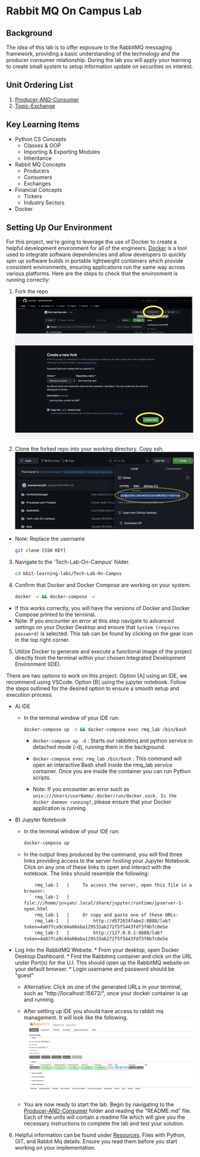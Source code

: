 # Rabbit MQ On Campus Lab

## Background

The idea of this lab is to offer exposure to the RabbitMQ messaging framework, providing a basic understanding of the technology and the producer consumer relationship. During the lab you will apply your learning to create small system to setup information update on securities on interest. 

## Unit Ordering List

1. [Producer-AND-Consumer](./Producer-AND-Consumer)
2. [Topic-Exchange](./Topic-Exchange)

## Key Learning Items

- Python CS Concepts
    - Classes & OOP
    - Importing & Exporting Modules
    - Inheritance 
- Rabbit MQ Concepts
    - Producers
    - Consumers
    - Exchanges
- Financial Concepts
    - Tickers
    - Industry Sectors
- Docker

## Setting Up Our Environment
For this project, we're going to leverage the use of Docker to create a helpful development environment for all of the engineers. [Docker](https://docs.docker.com/desktop/) is a tool used to integrate software dependencies and allow developers to quickly spin up software builds in portable lightweight containers which provide consistent environments, ensuring applications run the same way across various platforms. Here are the steps to check that the environment is running correctly:

1. Fork the repo
![fork](../data/fork.JPG)

2. Clone the forked repo into your working directory. Copy ssh. 
![ssh](../data/copy_ssh.PNG)
  * Note: Replace the username

    ```sh
    git clone [SSH KEY]
    ```

3. Navigate to the 'Tech-Lab-On-Campus' folder.
    ```sh
    cd bbit-learning-labs/Tech-Lab-On-Campus
    ```

4. Confirm that Docker and Docker Compose are working on your system.
    ```sh
    docker -v && docker-compose -v
    ```
* If this works correctly, you will have the versions of Docker and Docker Compose printed to the terminal.
* Note: If you encounter an error at this step navigate to advanced settings on your  Docker Desktop and ensure that `System (requires password)` is selected. This tab can be found by clicking on the gear icon in the top right corner.

5. Utilize Docker to generate and execute a functional image of the project directly from the terminal within your chosen Integrated Development Environment (IDE). 

There are two options to work on this project. Option [A] using an IDE, we recommend using VSCode. Option [B] using the jupyter notebook. Follow the steps outlined for the desired option to ensure a smooth setup and execution process:

* A) IDE  
    * In the terminal window of your IDE run:
        ```sh
        docker-compose up -d && docker-compose exec rmq_lab /bin/bash
        ```
        *  `docker-compose up -d` : Starts our rabbitmq and python service in detached mode (-d), running them in the background.
        * `docker-compose exec rmq_lab /bin/bash` : This command will open an interactive Bash shell inside the rmq_lab service container. Once you are inside the container you can run Python scripts.

        * Note: If you encounter an error such as `unix:///Users/userName/.docker/run/docker.sock. Is the docker daemon running?`, please ensure that your Docker application is running.

* B) Jupyter Notebook
    * In the terminal window of your IDE run:
        ```sh
        docker-compose up
        ```
    * In the output lines produced by the command, you will find three links providing access to the server hosting your Jupyter Notebook. Click on any one of these links to open and interact with the notebook. The links should resemble the following:
        ```
            rmq_lab-1   |     To access the server, open this file in a browser:
            rmq_lab-1   |         file:///home/jovyan/.local/share/jupyter/runtime/jpserver-1-open.html
            rmq_lab-1   |     Or copy and paste one of these URLs:
            rmq_lab-1   |         http://d572024fabe2:8888/lab?token=4a07fca9cd4a66eba129533a6272f5f5443fdf3f0b7c0e5e
            rmq_lab-1   |         http://127.0.0.1:8888/lab?token=4a07fca9cd4a66eba129533a6272f5f5443fdf3f0b7c0e5e
        ```
* Log Into the RabbitMQ Website.
        * From your desktop, open Docker Desktop Dashboard.
        * Find the Rabbitmq container and click on the URL under Port(s) for the U.I. This should open up the RabbitMQ website on your default browser.
        * Login username and password should be "guest"
    
    * Alternative:  Click on one of the generated URLs in your terminal, such as "http://localhost:15672/", once your docker container is up and running.
    
    * After setting up IDE you should have access to rabbit mq management. It will look like the following.
        ![rabbitmqup](../data/rabbit_mq_up.PNG)   
    * You are now ready to start the lab. Begin by navigating to the [Producer-AND-Consumer](./Producer-AND-Consumer) folder and reading the "README.md" file. Each of the units will contain a readme file which will give you the necessary instructions to complete the lab and test your solution.
   
6. Helpful information can be found under [Resources](./Resources). Files with Python, GIT, and Rabbit Mq details. Ensure you read them before you start working on your implementation.


